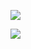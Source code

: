 ![](https://www.nta.go.jp/tmp/ecacd8c7-4b72-44d9-a3ad-6123c4c27846/images/8e15dc68c97a56adaf5ece31a9b277b1ed9ed86d395aaff360fc0ea5e447b4ff.jpg)

![](https://www.nta.go.jp/tmp/ecacd8c7-4b72-44d9-a3ad-6123c4c27846/images/e7e028028e2f3a81c6ff41f5e33b20080c531ed0d5fe31f98850fa04f460fb79.jpg)